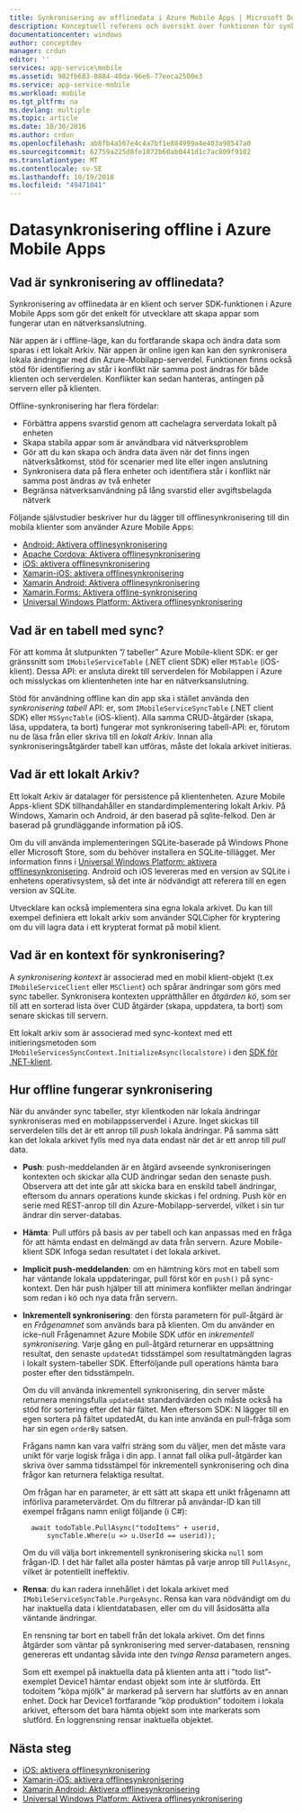 ```yaml
---
title: Synkronisering av offlinedata i Azure Mobile Apps | Microsoft Docs
description: Konceptuell referens och översikt över funktionen för synkronisering av offlinedata för Azure Mobile Apps
documentationcenter: windows
author: conceptdev
manager: crdun
editor: ''
services: app-service\mobile
ms.assetid: 982fb683-8884-40da-96e6-77eeca2500e3
ms.service: app-service-mobile
ms.workload: mobile
ms.tgt_pltfrm: na
ms.devlang: multiple
ms.topic: article
ms.date: 10/30/2016
ms.author: crdun
ms.openlocfilehash: ab8fb4a567e4c4a7bf1e884999a4e403a98547a0
ms.sourcegitcommit: 62759a225d8fe1872b60ab0441d1c7ac809f9102
ms.translationtype: MT
ms.contentlocale: sv-SE
ms.lasthandoff: 10/19/2018
ms.locfileid: "49471041"
---
```

# <a name="offline-data-sync-in-azure-mobile-apps"></a>Datasynkronisering offline i Azure Mobile Apps
## <a name="what-is-offline-data-sync"></a>Vad är synkronisering av offlinedata?
Synkronisering av offlinedata är en klient och server SDK-funktionen i Azure Mobile Apps som gör det enkelt för utvecklare att skapa appar som fungerar utan en nätverksanslutning.

När appen är i offline-läge, kan du fortfarande skapa och ändra data som sparas i ett lokalt Arkiv. När appen är online igen kan kan den synkronisera lokala ändringar med din Azure-Mobilapp-serverdel. Funktionen finns också stöd för identifiering av står i konflikt när samma post ändras för både klienten och serverdelen. Konflikter kan sedan hanteras, antingen på servern eller på klienten.

Offline-synkronisering har flera fördelar:

* Förbättra appens svarstid genom att cachelagra serverdata lokalt på enheten
* Skapa stabila appar som är användbara vid nätverksproblem
* Gör att du kan skapa och ändra data även när det finns ingen nätverksåtkomst, stöd för scenarier med lite eller ingen anslutning
* Synkronisera data på flera enheter och identifiera står i konflikt när samma post ändras av två enheter
* Begränsa nätverksanvändning på lång svarstid eller avgiftsbelagda nätverk

Följande självstudier beskriver hur du lägger till offlinesynkronisering till din mobila klienter som använder Azure Mobile Apps:

* [Android: Aktivera offlinesynkronisering]
* [Apache Cordova: Aktivera offlinesynkronisering](app-service-mobile-cordova-get-started-offline-data.md)
* [iOS: aktivera offlinesynkronisering]
* [Xamarin-iOS: aktivera offlinesynkronisering]
* [Xamarin Android: Aktivera offlinesynkronisering]
* [Xamarin.Forms: Aktivera offline-synkronisering](app-service-mobile-xamarin-forms-get-started-offline-data.md)
* [Universal Windows Platform: Aktivera offlinesynkronisering]

## <a name="what-is-a-sync-table"></a>Vad är en tabell med sync?
För att komma åt slutpunkten ”/ tabeller” Azure Mobile-klient SDK: er ger gränssnitt som `IMobileServiceTable` (.NET client SDK) eller `MSTable` (iOS-klient). Dessa API: er ansluta direkt till serverdelen för Mobilappen i Azure och misslyckas om klientenheten inte har en nätverksanslutning.

Stöd för användning offline kan din app ska i stället använda den *synkronisering tabell* API: er, som `IMobileServiceSyncTable` (.NET client SDK) eller `MSSyncTable` (iOS-klient). Alla samma CRUD-åtgärder (skapa, läsa, uppdatera, ta bort) fungerar mot synkronisering tabell-API: er, förutom nu de läsa från eller skriva till en *lokalt Arkiv*. Innan alla synkroniseringsåtgärder tabell kan utföras, måste det lokala arkivet initieras.

## <a name="what-is-a-local-store"></a>Vad är ett lokalt Arkiv?
Ett lokalt Arkiv är datalager för persistence på klientenheten. Azure Mobile Apps-klient SDK tillhandahåller en standardimplementering lokalt Arkiv. På Windows, Xamarin och Android, är den baserad på sqlite-felkod. Den är baserad på grundläggande information på iOS.

Om du vill använda implementeringen SQLite-baserade på Windows Phone eller Microsoft Store, som du behöver installera en SQLite-tillägget. Mer information finns i [Universal Windows Platform: aktivera offlinesynkronisering]. Android och iOS levereras med en version av SQLite i enhetens operativsystem, så det inte är nödvändigt att referera till en egen version av SQLite.

Utvecklare kan också implementera sina egna lokala arkivet. Du kan till exempel definiera ett lokalt arkiv som använder SQLCipher för kryptering om du vill lagra data i ett krypterat format på mobil klient.

## <a name="what-is-a-sync-context"></a>Vad är en kontext för synkronisering?
A *synkronisering kontext* är associerad med en mobil klient-objekt (t.ex `IMobileServiceClient` eller `MSClient`) och spårar ändringar som görs med sync tabeller. Synkronisera kontexten upprätthåller en *åtgärden kö*, som ser till att en sorterad lista över CUD åtgärder (skapa, uppdatera, ta bort) som senare skickas till servern.

Ett lokalt arkiv som är associerad med sync-kontext med ett initieringsmetoden som `IMobileServicesSyncContext.InitializeAsync(localstore)` i den [SDK för .NET-klient].

## <a name="how-sync-works"></a>Hur offline fungerar synkronisering
När du använder sync tabeller, styr klientkoden när lokala ändringar synkroniseras med en mobilappsserverdel i Azure. Inget skickas till serverdelen tills det är ett anrop till *push* lokala ändringar. På samma sätt kan det lokala arkivet fylls med nya data endast när det är ett anrop till *pull* data.

* **Push**: push-meddelanden är en åtgärd avseende synkroniseringen kontexten och skickar alla CUD ändringar sedan den senaste push. Observera att det inte går att skicka bara en enskild tabell ändringar, eftersom du annars operations kunde skickas i fel ordning. Push kör en serie med REST-anrop till din Azure-Mobilapp-serverdel, vilket i sin tur ändrar din server-databas.
* **Hämta**: Pull utförs på basis av per tabell och kan anpassas med en fråga för att hämta endast en delmängd av data från servern. Azure Mobile-klient SDK Infoga sedan resultatet i det lokala arkivet.
* **Implicit push-meddelanden**: om en hämtning körs mot en tabell som har väntande lokala uppdateringar, pull först kör en `push()` på sync-kontext. Den här push hjälper till att minimera konflikter mellan ändringar som redan i kö och nya data från servern.
* **Inkrementell synkronisering**: den första parametern för pull-åtgärd är en *Frågenamnet* som används bara på klienten. Om du använder en icke-null Frågenamnet Azure Mobile SDK utför en *inkrementell synkronisering*. Varje gång en pull-åtgärd returnerar en uppsättning resultat, den senaste `updatedAt` tidsstämpel som resultatmängden lagras i lokalt system-tabeller SDK. Efterföljande pull operations hämta bara poster efter den tidsstämpeln.

  Om du vill använda inkrementell synkronisering, din server måste returnera meningsfulla `updatedAt` standardvärden och måste också ha stöd för sortering efter det här fältet. Men eftersom SDK: N lägger till en egen sortera på fältet updatedAt, du kan inte använda en pull-fråga som har sin egen `orderBy` satsen.

  Frågans namn kan vara valfri sträng som du väljer, men det måste vara unikt för varje logisk fråga i din app.
  I annat fall olika pull-åtgärder kan skriva över samma tidsstämpel för inkrementell synkronisering och dina frågor kan returnera felaktiga resultat.

  Om frågan har en parameter, är ett sätt att skapa ett unikt frågenamn att införliva parametervärdet.
  Om du filtrerar på användar-ID kan till exempel frågans namn enligt följande (i C#):

        await todoTable.PullAsync("todoItems" + userid,
            syncTable.Where(u => u.UserId == userid));

  Om du vill välja bort inkrementell synkronisering skicka `null` som frågan-ID. I det här fallet alla poster hämtas på varje anrop till `PullAsync`, vilket är potentiellt ineffektiv.
* **Rensa**: du kan radera innehållet i det lokala arkivet med `IMobileServiceSyncTable.PurgeAsync`.
  Rensa kan vara nödvändigt om du har inaktuella data i klientdatabasen, eller om du vill åsidosätta alla väntande ändringar.

  En rensning tar bort en tabell från det lokala arkivet. Om det finns åtgärder som väntar på synkronisering med server-databasen, rensning genereras ett undantag såvida inte den *tvinga Rensa* parametern anges.

  Som ett exempel på inaktuella data på klienten anta att i ”todo list”-exemplet Device1 hämtar endast objekt som inte är slutförda. Ett todoitem ”köpa mjölk” är markerad på servern har slutförts av en annan enhet. Dock har Device1 fortfarande ”köp produktion” todoitem i lokala arkivet, eftersom det bara hämta objekt som inte markerats som slutförd. En loggrensning rensar inaktuella objektet.

## <a name="next-steps"></a>Nästa steg
* [iOS: aktivera offlinesynkronisering]
* [Xamarin-iOS: aktivera offlinesynkronisering]
* [Xamarin Android: Aktivera offlinesynkronisering]
* [Universal Windows Platform: Aktivera offlinesynkronisering]

<!-- Links -->
[SDK för .NET-klient]: app-service-mobile-dotnet-how-to-use-client-library.md
[Android: Aktivera offlinesynkronisering]: app-service-mobile-android-get-started-offline-data.md
[iOS: aktivera offlinesynkronisering]: app-service-mobile-ios-get-started-offline-data.md
[Xamarin-iOS: aktivera offlinesynkronisering]: app-service-mobile-xamarin-ios-get-started-offline-data.md
[Xamarin Android: Aktivera offlinesynkronisering]: app-service-mobile-xamarin-android-get-started-offline-data.md
[Universal Windows Platform: Aktivera offlinesynkronisering]: app-service-mobile-windows-store-dotnet-get-started-offline-data.md
